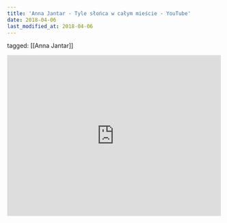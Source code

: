 ```yaml
---
title: 'Anna Jantar - Tyle słońca w całym mieście - YouTube'
date: 2018-04-06
last_modified_at: 2018-04-06
---
```

tagged: [[Anna Jantar]]
<iframe allow="accelerometer; autoplay; clipboard-write; encrypted-media; gyroscope; picture-in-picture" allowfullscreen="" frameborder="0" height="375" id="youtube_iframe" src="https://www.youtube.com/embed/Qr5ni3mJnbg?feature=oembed&amp;enablejsapi=1&amp;origin=https://safe.txmblr.com&amp;wmode=opaque" width="500"></iframe>